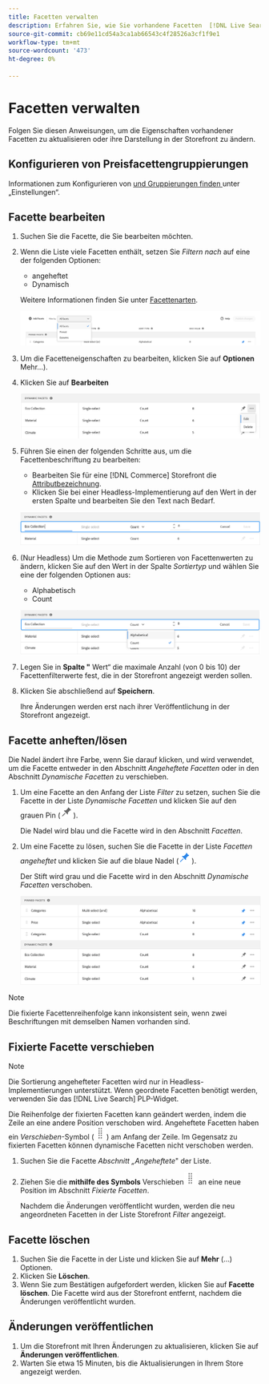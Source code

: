 ```yaml
---
title: Facetten verwalten
description: Erfahren Sie, wie Sie vorhandene Facetten  [!DNL Live Search] .
source-git-commit: cb69e11cd54a3ca1ab66543c4f28526a3cf1f9e1
workflow-type: tm+mt
source-wordcount: '473'
ht-degree: 0%

---
```


# Facetten verwalten

Folgen Sie diesen Anweisungen, um die Eigenschaften vorhandener Facetten zu aktualisieren oder ihre Darstellung in der Storefront zu ändern.

## Konfigurieren von Preisfacettengruppierungen

Informationen zum Konfigurieren von [ und Gruppierungen finden ](settings.md) unter „Einstellungen“.

## Facette bearbeiten

1. Suchen Sie die Facette, die Sie bearbeiten möchten.
1. Wenn die Liste viele Facetten enthält, setzen Sie *Filtern nach* auf eine der folgenden Optionen:

   * angeheftet
   * Dynamisch

   Weitere Informationen finden Sie unter [Facettenarten](facets-type.md).

   ![Filterfacetten](assets/facets-filter-by-cropped.png)

1. Um die Facetteneigenschaften zu bearbeiten, klicken Sie auf **Optionen** Mehr…).
1. Klicken Sie auf **Bearbeiten**

   ![Optionen bearbeiten](assets/facet-edit-menu.png)

1. Führen Sie einen der folgenden Schritte aus, um die Facettenbeschriftung zu bearbeiten:

   * Bearbeiten Sie für eine [!DNL Commerce] Storefront die [Attributbezeichnung](https://experienceleague.adobe.com/docs/commerce-admin/catalog/product-attributes/product-attributes.html).
   * Klicken Sie bei einer Headless-Implementierung auf den Wert in der ersten Spalte und bearbeiten Sie den Text nach Bedarf.

   ![Bezeichnung bearbeiten](assets/facet-edit-label.png)

1. (Nur Headless) Um die Methode zum Sortieren von Facettenwerten zu ändern, klicken Sie auf den Wert in der Spalte *Sortiertyp* und wählen Sie eine der folgenden Optionen aus:

   * Alphabetisch
   * Count

   ![Anzahl bearbeiten](assets/facets-edit-count.png)

1. Legen Sie in **Spalte &quot;** Wert“ die maximale Anzahl (von 0 bis 10) der Facettenfilterwerte fest, die in der Storefront angezeigt werden sollen.
1. Klicken Sie abschließend auf **Speichern**.

   Ihre Änderungen werden erst nach ihrer Veröffentlichung in der Storefront angezeigt.

## Facette anheften/lösen

Die Nadel ändert ihre Farbe, wenn Sie darauf klicken, und wird verwendet, um die Facette entweder in den Abschnitt *Angeheftete Facetten* oder in den Abschnitt *Dynamische Facetten* zu verschieben.

1. Um eine Facette an den Anfang der Liste *Filter* zu setzen, suchen Sie die Facette in der Liste *Dynamische Facetten* und klicken Sie auf den grauen Pin (![Pin-Auswahl](assets/btn-pin-gray.png)).

   Die Nadel wird blau und die Facette wird in den Abschnitt *Facetten*.

1. Um eine Facette zu lösen, suchen Sie die Facette in der Liste *Facetten angeheftet* und klicken Sie auf die blaue Nadel (![Nadel-Selektor](assets/btn-pin-blue.png)).

   Der Stift wird grau und die Facette wird in den Abschnitt *Dynamische Facetten* verschoben.

   ![Angeheftete und dynamische Facetten](assets/facets-pinned-unpinned.png)

>[!NOTE]
>
>Die fixierte Facettenreihenfolge kann inkonsistent sein, wenn zwei Beschriftungen mit demselben Namen vorhanden sind.

## Fixierte Facette verschieben

>[!NOTE]
>
>Die Sortierung angehefteter Facetten wird nur in Headless-Implementierungen unterstützt. Wenn geordnete Facetten benötigt werden, verwenden Sie das [!DNL Live Search] PLP-Widget.

Die Reihenfolge der fixierten Facetten kann geändert werden, indem die Zeile an eine andere Position verschoben wird. Angeheftete Facetten haben ein *Verschieben*-Symbol (![Auswahl verschieben](assets/btn-move.png)) am Anfang der Zeile. Im Gegensatz zu fixierten Facetten können dynamische Facetten nicht verschoben werden.

1. Suchen Sie die Facette *Abschnitt „Angeheftete*&quot; der Liste.
1. Ziehen Sie die **mithilfe des Symbols** Verschieben![ (Auswahl verschieben](assets/btn-move.png) an eine neue Position im Abschnitt *Fixierte Facetten*.

   Nachdem die Änderungen veröffentlicht wurden, werden die neu angeordneten Facetten in der Liste Storefront *Filter* angezeigt.

## Facette löschen

1. Suchen Sie die Facette in der Liste und klicken Sie auf **Mehr** (…) Optionen.
1. Klicken Sie **Löschen**.
1. Wenn Sie zum Bestätigen aufgefordert werden, klicken Sie auf **Facette löschen**.
Die Facette wird aus der Storefront entfernt, nachdem die Änderungen veröffentlicht wurden.

## Änderungen veröffentlichen

1. Um die Storefront mit Ihren Änderungen zu aktualisieren, klicken Sie auf **Änderungen veröffentlichen**.
1. Warten Sie etwa 15 Minuten, bis die Aktualisierungen in Ihrem Store angezeigt werden.
